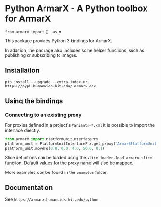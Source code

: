 # Python ArmarX - A Python toolbox for ArmarX

```
from armarx import 🤖  as ❤ 
```

This package provides Python 3 bindings for ArmarX.

In addition, the package also includes some helper functions, such as
publishing or subscribing to images.


## Installation

`pip install --upgrade --extra-index-url https://pypi.humanoids.kit.edu/ armarx-dev`

## Using the bindings

### Connecting to an existing proxy

For proxies defined in a project's `Variants-*.xml` it is possible to import
the interface directly. 

```python
from armarx import PlatformUnitInterfacePrx
platform_unit = PlatformUnitInterfacePrx.get_proxy('Armar6PlatformUnit')
platform_unit.moveTo(0.0, 0.0, 0.0, 50.0, 0.1)
```

Slice definitions can be loaded using the `slice_loader.load_armarx_slice`
function. Default values for the proxy name will also be mapped.

More examples can be found in the `examples` folder.

## Documentation

See `https://armarx.humanoids.kit.edu/python`

